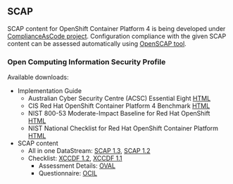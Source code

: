 ## SCAP

SCAP content for OpenShift Container Platform 4 is being developed under [ComplianceAsCode project](https://github.com/ComplianceAsCode/content). Configuration compliance with the given SCAP content can be assessed automatically using [OpenSCAP tool](https://access.redhat.com/documentation/en-us/red_hat_enterprise_linux/8/html/security_hardening/scanning-the-system-for-security-compliance-and-vulnerabilities_security-hardening).

### Open Computing Information Security Profile
Available downloads:
 * Implementation Guide
   * Australian Cyber Security Centre (ACSC) Essential Eight [HTML](/cac/guides/ssg-ocp4-guide-e8.html)
   * CIS Red Hat OpenShift Container Platform 4 Benchmark [HTML](/cac/guides/ssg-ocp4-guide-cis.html)
   * NIST 800-53 Moderate-Impact Baseline for Red Hat OpenShift [HTML](/cac/guides/ssg-ocp4-guide-moderate.html)
   * NIST National Checklist for Red Hat OpenShift Container Platform [HTML](/cac/guides/ssg-ocp4-guide-ncp.html)
 * SCAP content
   * All in one DataStream: [SCAP 1.3](/cac/ssg-ocp4-ds.xml), [SCAP 1.2](/cac/ssg-ocp4-ds-1.2.xml)
   * Checklist: [XCCDF 1.2](/cac/ssg-ocp4-xccdf-1.2.xml), [XCCDF 1.1](/cac/ssg-ocp4-xccdf.xml)
     * Assessment Details: [OVAL](/cac/ssg-ocp4-oval.xml)
     * Questionnaire: [OCIL](/cac/ssg-ocp4-ocil.xml)

